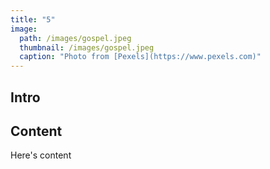 ```yaml
---
title: "5"
image: 
  path: /images/gospel.jpeg
  thumbnail: /images/gospel.jpeg
  caption: "Photo from [Pexels](https://www.pexels.com)"
---
```


## Intro

## Content
Here's content
